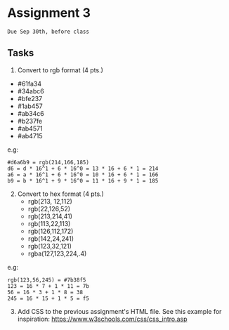 # Assignment 3
`Due Sep 30th, before class`

## Tasks
1. Convert to rgb format (4 pts.)
 - #61fa34
 - #34abc6
 - #bfe237
 - #1ab457
 - #ab34c6
 - #b237fe
 - #ab4571
 - #ab4715

e.g: 
```
#d6a6b9 = rgb(214,166,185) 
d6 = d * 16^1 + 6 * 16^0 = 13 * 16 + 6 * 1 = 214
a6 = a * 16^1 + 6 * 16^0 = 10 * 16 + 6 * 1 = 166
b9 = b * 16^1 + 9 * 16^0 = 11 * 16 + 9 * 1 = 185
```
 
2. Convert to hex format (4 pts.)
    - rgb(213, 12,112)
    - rgb(22,126,52)
    - rgb(213,214,41)
    - rgb(113,22,113)
    - rgb(126,112,172)
    - rgb(142,24,241)
    - rgb(123,32,121)
    - rgba(127,123,224,.4)


e.g:
```
rgb(123,56,245) = #7b38f5 
123 = 16 * 7 + 1 * 11 = 7b 
56 = 16 * 3 + 1 * 8 = 38 
245 = 16 * 15 + 1 * 5 = f5
```

3. Add CSS to the previous assignment's HTML file. See this example for inspiration: https://www.w3schools.com/css/css_intro.asp 

